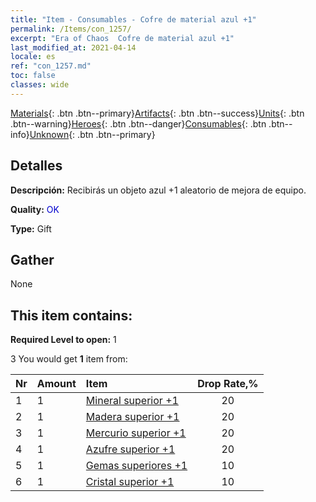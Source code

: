 ```yaml
---
title: "Item - Consumables - Cofre de material azul +1"
permalink: /Items/con_1257/
excerpt: "Era of Chaos  Cofre de material azul +1"
last_modified_at: 2021-04-14
locale: es
ref: "con_1257.md"
toc: false
classes: wide
---
```

 [Materials](/es/Items/){: .btn .btn--primary}[Artifacts](/es/Items/Artifacts/){: .btn .btn--success}[Units](/es/Items/Units/){: .btn .btn--warning}[Heroes](/es/Items/Heroes/){: .btn .btn--danger}[Consumables](/es/Items/Consumables/){: .btn .btn--info}[Unknown](/es/Items/Unknown/){: .btn .btn--primary}

## Detalles
 **Descripción:** Recibirás un objeto azul +1 aleatorio de mejora de equipo.

 **Quality:** <span style="color: #0000CD">OK</span>

 **Type:** Gift

## Gather

  None

## This item contains:

 **Required Level to open:** 1

 3 You would get **1** item  from:

  | Nr | Amount |     Item    | Drop Rate,% |
  |:---|:-------|:------------|:---------:|
  | 1 | 1 | [Mineral superior +1](/es/Items/mat_19/) | 20 | 
  | 2 | 1 | [Madera superior +1](/es/Items/mat_20/) | 20 | 
  | 3 | 1 | [Mercurio superior +1](/es/Items/mat_21/) | 20 | 
  | 4 | 1 | [Azufre superior +1](/es/Items/mat_22/) | 20 | 
  | 5 | 1 | [Gemas superiores +1](/es/Items/mat_23/) | 10 | 
  | 6 | 1 | [Cristal superior +1](/es/Items/mat_24/) | 10 | 
